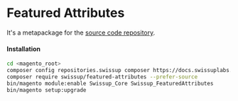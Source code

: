 # Featured Attributes

It's a metapackage for the [source code repository](https://github.com/swissup/module-featured-attributes).

#### Installation

```bash
cd <magento_root>
composer config repositories.swissup composer https://docs.swissuplabs.com/packages/
composer require swissup/featured-attributes --prefer-source
bin/magento module:enable Swissup_Core Swissup_FeaturedAttributes
bin/magento setup:upgrade
```
